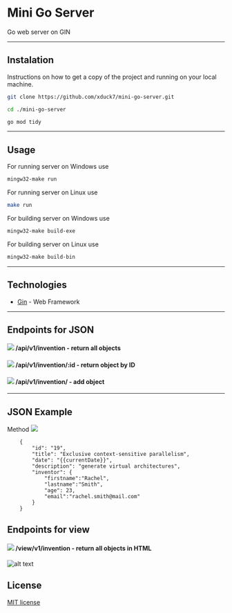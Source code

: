 # Mini Go Server
Go web server on GIN

---
## Instalation

Instructions on how to get a copy of the project and running on your local machine.

```bash
git clone https://github.com/xduck7/mini-go-server.git
```

```bash
cd ./mini-go-server
```

```bash
go mod tidy
```
---
## Usage

For running server on Windows use

```bash
mingw32-make run
```
For running server on Linux use

```bash
make run
``` 

For building server on Windows use
```bash
mingw32-make build-exe
``` 
For building server on Linux use
```bash
mingw32-make build-bin
``` 
---
## Technologies


* [Gin](https://github.com/gin-gonic/gin/) - Web Framework

---


## Endpoints  for JSON
#### [![](https://img.shields.io/badge/-GET-mediumgreen?style=flat&logo=GET&logoColor=white)]()  /api/v1/invention - return all objects
#### [![](https://img.shields.io/badge/-GET-mediumgreen?style=flat&logo=GET&logoColor=white)]()  /api/v1/invention/:id - return object by ID
#### [![](https://img.shields.io/badge/-POST-orange?style=flat&logo=GET&logoColor=white)]()  /api/v1/invention/ - add object

---
## JSON Example
Method [![](https://img.shields.io/badge/-POST-orange?style=flat&logo=GET&logoColor=white)]()
```
    {
        "id": "19",
        "title": "Exclusive context-sensitive parallelism",
        "date": "{{currentDate}}",
        "description": "generate virtual architectures",
        "inventor": {
            "firstname":"Rachel",
            "lastname":"Smith",
            "age": 23,
            "email":"rachel.smith@mail.com"
        }
    }
```
## Endpoints  for view

#### [![](https://img.shields.io/badge/-GET-mediumgreen?style=flat&logo=GET&logoColor=white)]()  /view/v1/invention - return all objects in HTML

![alt text](https://i.imgur.com/kZoOCty.png)

## License
[MIT license](https://choosealicense.com/licenses/mit/)
